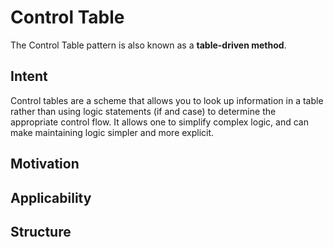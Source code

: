 # Control Table

The Control Table pattern is also known as a **table-driven method**.

## Intent

Control tables are a scheme that allows you to look up information in a table rather than using logic statements (if and case) to determine the appropriate control flow. It allows one to simplify complex logic, and can make maintaining logic simpler and more explicit.

## Motivation

## Applicability

## Structure
